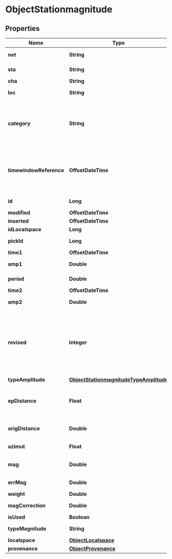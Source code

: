 

# ObjectStationmagnitude


## Properties

| Name | Type | Description | Notes |
|------------ | ------------- | ------------- | -------------|
|**net** | **String** | Channel net code | char(2) |  [optional] |
|**sta** | **String** | Channel station code | varchar(5) |  [optional] |
|**cha** | **String** | Channel code | char(3) |  [optional] |
|**loc** | **String** | Channel location | char(2) |  [optional] |
|**category** | **String** | The way the waveform trace is evaluated to derive an amplitude value. |  [optional] |
|**timewindowReference** | **OffsetDateTime** | Describes a time window for amplitude measurements, given by a central point in time |  [optional] |
|**id** | **Long** | Unique incremental id | bigint(20) |  [optional] [readonly] |
|**modified** | **OffsetDateTime** | Last Review | timestamp |  [optional] [readonly] |
|**inserted** | **OffsetDateTime** | Insert time | timestamp |  [optional] [readonly] |
|**idLocalspace** | **Long** | Localspace Id | bigint(19) |  [optional] |
|**pickId** | **Long** | Unique incremental id | bigint(20) |  [optional] |
|**time1** | **OffsetDateTime** |  | datetime(3) |  [optional] |
|**amp1** | **Double** | Amplitude value | double |  |
|**period** | **Double** | Amlitude period | double |  [optional] |
|**time2** | **OffsetDateTime** |  | datetime(3) |  [optional] |
|**amp2** | **Double** | Amplitude value | double |  |
|**revised** | **Integer** | Dichiara se tale ampiezza è stata rivista dall&#39;analista, eventualmente anche non modificata, oppure no. (1/0, true/false) | tinyint(3) |  [optional] |
|**typeAmplitude** | [**ObjectStationmagnitudeTypeAmplitude**](ObjectStationmagnitudeTypeAmplitude.md) |  |  [optional] |
|**epDistance** | **Float** | Distance from epicenter of the station expressed in Km | double |  [optional] |
|**origDistance** | **Double** | Distance from origin of the station | double |  [optional] |
|**azimut** | **Float** | Station origin azimut | double |  [optional] |
|**mag** | **Double** | Amplitude magnitude value | double |  [optional] |
|**errMag** | **Double** | magnitude error | double |  [optional] |
|**weight** | **Double** | Weight | double |  [optional] |
|**magCorrection** | **Double** | magnitude correction | double |  [optional] |
|**isUsed** | **Boolean** | true if used | boolean |  [optional] |
|**typeMagnitude** | **String** | Type of the magnitude | varchar(255) |  [optional] |
|**localspace** | [**ObjectLocalspace**](ObjectLocalspace.md) |  |  [optional] |
|**provenance** | [**ObjectProvenance**](ObjectProvenance.md) |  |  [optional] |



